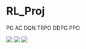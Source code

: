 # RL_Proj

PG
AC
DQN
TRPO
DDPG
PPO

<img src="https://render.githubusercontent.com/render/math?math=e^{i \pi} = -1">

<img src="https://render.githubusercontent.com/render/math?math=\frac{n!}{k!(n-k)!} = {n \choose k}">

<img src="https://render.githubusercontent.com/render/math?math=\left\{\tau^ i \right\} from \ \ \pi_\theta \left(a_t  s_t \right) ">
